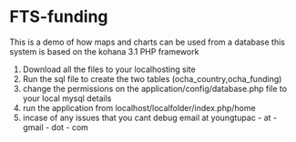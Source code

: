 FTS-funding
===========

This is a demo of how maps and charts can be used from a database
this system is based on the kohana 3.1 PHP framework

1. Download all the files to your localhosting site
2. Run the sql file to create the two tables (ocha_country,ocha_funding)
3. change the permissions on the application/config/database.php file to your local mysql details
4. run the application from localhost/localfolder/index.php/home
5. incase of any issues that you cant debug email at youngtupac - at - gmail - dot - com



